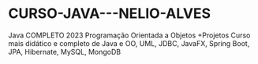 # CURSO-JAVA---NELIO-ALVES
Java COMPLETO 2023 Programação Orientada a Objetos +Projetos Curso mais didático e completo de Java e OO, UML, JDBC, JavaFX, Spring Boot, JPA, Hibernate, MySQL, MongoDB 
